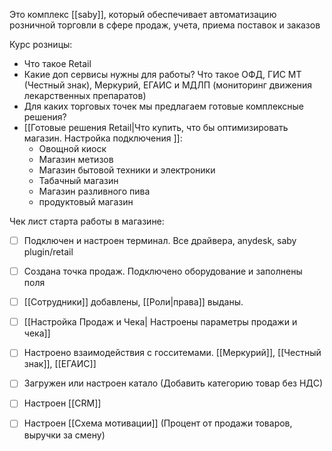 Это комплекс [[saby]], который обеспечивает автоматизацию розничной торговли в сфере продаж, учета, приема поставок и заказов

Курс розницы:
- Что такое Retail
- Какие доп сервисы нужны для работы? Что такое ОФД, ГИС МТ (Честный знак), Меркурий, ЕГАИС и МДЛП (мониторинг движения лекарственных препаратов)
- Для каких торговых точек мы предлагаем готовые комплексные решения? 
- [[Готовые решения Retail|Что купить, что бы оптимизировать магазин. Настройка подключения ]]:
	- Овощной киоск
	- Магазин метизов
	- Магазин бытовой техники и электроники
	- Табачный магазин
	- Магазин разливного пива
	- продуктовый магазин


Чек лист старта работы в магазине:
- [ ] Подключен и настроен терминал. Все драйвера, anydesk, saby plugin/retail
- [ ] Создана точка продаж. Подключено оборудование и заполнены поля
- [ ] [[Сотрудники]] добавлены, [[Роли|права]] выданы.
- [ ] [[Настройка Продаж и Чека| Настроены параметры продажи и чека]]
- [ ] Настроено взаимодействия с госситемами. [[Меркурий]], [[Честный знак]], [[ЕГАИС]]
- [ ] Загружен или настроен катало (Добавить категорию товар без НДС)
- [ ] Настроен [[CRM]]
- [ ] Настроен [[Схема мотивации]] (Процент от продажи товаров, выручки за смену)

